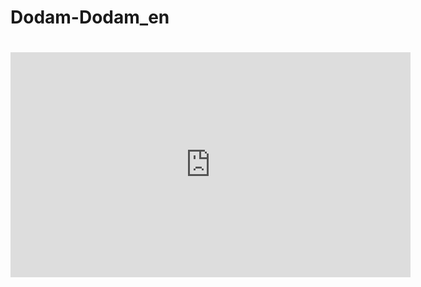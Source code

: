
# Dodam-Dodam_en

# <iframe width="640" height="360" src="https://www.youtube.com/watch?v=Gt5811J6ylM" frameborder="0" gesture="media" allowfullscreen=""></iframe>
